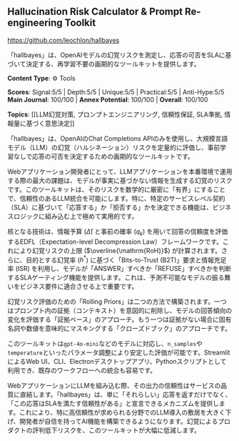 ## Hallucination Risk Calculator & Prompt Re-engineering Toolkit

https://github.com/leochlon/hallbayes

「hallbayes」は、OpenAIモデルの幻覚リスクを測定し、応答の可否をSLAに基づいて決定する、再学習不要の画期的なツールキットを提供します。

**Content Type**: ⚙️ Tools

**Scores**: Signal:5/5 | Depth:5/5 | Unique:5/5 | Practical:5/5 | Anti-Hype:5/5
**Main Journal**: 100/100 | **Annex Potential**: 100/100 | **Overall**: 100/100

**Topics**: [[LLM幻覚対策, プロンプトエンジニアリング, 信頼性保証, SLA準拠, 情報量に基づく意思決定]]

「hallbayes」は、OpenAIのChat Completions APIのみを使用し、大規模言語モデル（LLM）の幻覚（ハルシネーション）リスクを定量的に評価し、事前学習なしで応答の可否を決定するための画期的なツールキットです。

Webアプリケーション開発者にとって、LLMアプリケーションを本番環境で運用する際の最大の課題は、モデルが事実に基づかない情報を生成する幻覚のリスクです。このツールキットは、そのリスクを数学的に厳密に「有界」にすることで、信頼性のあるLLM統合を可能にします。特に、特定のサービスレベル契約（SLA）に基づいて「応答する」か「拒否する」かを決定できる機能は、ビジネスロジックに組み込む上で極めて実用的です。

核となる技術は、情報予算 ($\bar{\Delta}$) と事前の確率 ($q_k$) を用いて回答の信頼度を評価するEDFL（Expectation-level Decompression Law）フレームワークです。これにより幻覚リスクの上限 ($\overline{\mathrm{RoH}}$) が計算されます。さらに、目的とする幻覚率 ($h^*$) に基づく「Bits-to-Trust (B2T)」要求と情報充足率 (ISR) を利用し、モデルが「ANSWER」すべきか「REFUSE」すべきかを判断するSLAゲーティング機能を提供します。これは、予測不可能なモデルの振る舞いをビジネス要件に適合させる上で重要です。

幻覚リスク評価のための「Rolling Priors」は二つの方法で構築されます。一つはプロンプト内の証拠（コンテキスト）を意図的に削除し、モデルの回答傾向の変化を評価する「証拠ベース」のアプローチ。もう一つは証拠がない場合に固有名詞や数値を意味的にマスキングする「クローズドブック」のアプローチです。

このツールキットは`gpt-4o-mini`などのモデルに対応し、`n_samples`や`temperature`といったパラメータ調整により安定した評価が可能です。StreamlitによるWeb UI、CLI、Electronデスクトップアプリ、Pythonスクリプトとして利用でき、既存のワークフローへの統合も容易です。

WebアプリケーションにLLMを組み込む際、その出力の信頼性はサービスの品質に直結します。「hallbayes」は、単に「それらしい」応答を返すだけでなく、「この応答はSLAを満たす信頼性がある」と宣言できるメカニズムを提供します。これにより、特に高信頼性が求められる分野でのLLM導入の敷居を大きく下げ、開発者が自信を持ってAI機能を構築できるようになります。幻覚によるプロダクトの評判低下リスクを、このツールキットが大幅に低減します。